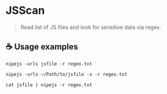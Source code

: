 # JSScan

> Read list of JS files and look for sensitive data via regex. 

## ☕ Usage examples

```
nipejs -urls jsfile -r regex.txt

nipejs -urls ~/Path/to/jsfile -s -r regex.txt

cat jsfile | nipejs -r regex.txt
```
